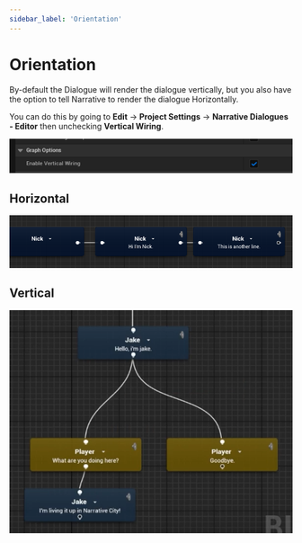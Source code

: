```yaml
---
sidebar_label: 'Orientation'
---
```


# Orientation

By-default the Dialogue will render the dialogue vertically, but you also have the option to tell Narrative to render the dialogue Horizontally.

You can do this by going to **Edit** -> **Project Settings** -> **Narrative Dialogues - Editor** then unchecking **Vertical Wiring**.

![dialogue_vertical_toggle.png](/img/dialogue/dialogue_vertical_toggle.png)


## Horizontal

![dialogue_horizontal.png](/img/dialogue/dialogue_horizontal.png)

## Vertical

![speaker-nodes-joining.png](/img/dialogue/speaker-nodes-joining.png)

